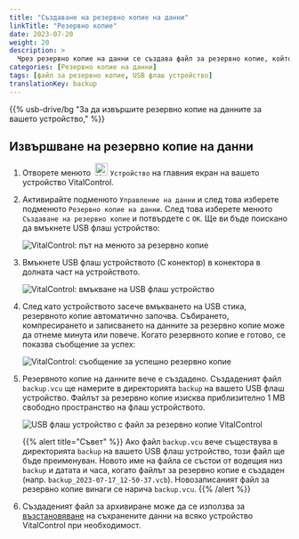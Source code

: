 ```yaml
---
title: "Създаване на резервно копие на данни"
linkTitle: "Резервно копие"
date: 2023-07-20
weight: 20
description: >
  Чрез резервно копие на данни се създава файл за резервно копие, който съдържа цялата информация, съхранена на устройството VitalControl.
categories: [Резервно копие на данни]
tags: [файл за резервно копие, USB флаш устройство]
translationKey: backup
---
```

{{% usb-drive/bg "За да извършите резервно копие на данните за вашето устройство," %}}

## Извършване на резервно копие на данни

1. Отворете менюто &nbsp;<img src="/icons/device.svg" width="23" align="bottom" alt="Устройство" /> `Устройство` на главния екран на вашето устройство VitalControl.

2. Активирайте подменюто `Управление на данни` и след това изберете подменюто `Резервно копие на данни`. След това изберете менюто `Създаване на резервно копие` и потвърдете с `OK`. Ще ви бъде поискано да вмъкнете USB флаш устройство:

   ![VitalControl: път на менюто за резервно копие](../images/backup.png "Активиране на резервно копие")

3. Вмъкнете USB флаш устройството (C конектор) в конектора в долната част на устройството.

   ![VitalControl: вмъкване на USB флаш устройство](/images/firmware/update/plug-in-dual-usb-stick.svg "Вмъкване на USB флаш устройство")

4. След като устройството засече вмъкването на USB стика, резервното копие автоматично започва. Събирането, компресирането и записването на данните за резервно копие може да отнеме минута или повече. Когато резервното копие е готово, се показва съобщение за успех:

   ![VitalControl: съобщение за успешно резервно копие](../images/backup-done.png "Успешно резервно копие на данни")

5. Резервното копие на данните вече е създадено. Създаденият файл `backup.vcu` ще намерите в директорията `backup` на вашето USB флаш устройство. Файлът за резервно копие изисква приблизително 1 MB свободно пространство на флаш устройството.

   ![USB флаш устройство с файл за резервно копие VitalControl](../images/backup-file.png "USB флаш устройство с файл за резервно копие")

   {{% alert title="Съвет" %}}
  Ако файл `backup.vcu` вече съществува в директорията `backup` на вашето USB флаш устройство, този файл ще бъде преименуван. Новото име на файла се състои от водещия низ `backup` и датата и часа, когато файлът за резервно копие е създаден (напр. `backup_2023-07-17_12-50-37.vcb`). Новозаписаният файл за резервно копие винаги се нарича `backup.vcu`.
    {{% /alert %}}

6. Създаденият файл за архивиране може да се използва за [възстановяване](../restore) на съхранените данни на всяко устройство VitalControl при необходимост.
